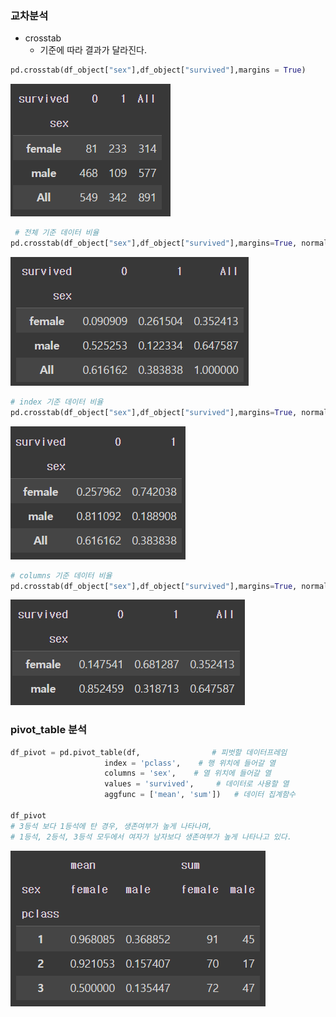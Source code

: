 ### 교차분석

- crosstab
    - 기준에 따라 결과가 달라진다.

```python
pd.crosstab(df_object["sex"],df_object["survived"],margins = True)
```

![1](../img/img_eda7.png)


```python
 # 전체 기준 데이터 비율
pd.crosstab(df_object["sex"],df_object["survived"],margins=True, normalize= "all")
```

![2](../img/img_eda8.png)


```python
# index 기준 데이터 비율
pd.crosstab(df_object["sex"],df_object["survived"],margins=True, normalize= "index")
```

![3](../img/img_eda9.png)


```python
# columns 기준 데이터 비율
pd.crosstab(df_object["sex"],df_object["survived"],margins=True, normalize= "columns")
```

![4](../img/img_eda10.png)


### pivot_table 분석

```python
df_pivot = pd.pivot_table(df,                # 피벗할 데이터프레임
                     index = 'pclass',    # 행 위치에 들어갈 열
                     columns = 'sex',    # 열 위치에 들어갈 열
                     values = 'survived',     # 데이터로 사용할 열
                     aggfunc = ['mean', 'sum'])   # 데이터 집계함수

df_pivot
# 3등석 보다 1등석에 탄 경우, 생존여부가 높게 나타나며,
# 1등석, 2등석, 3등석 모두에서 여자가 남자보다 생존여부가 높게 나타나고 있다.
```

![5](../img/img_eda11.png)
